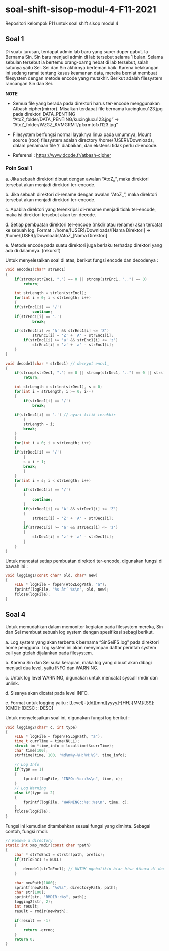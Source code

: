 # soal-shift-sisop-modul-4-F11-2021
Repositori kelompok F11 untuk soal shift sisop modul 4

## Soal 1
Di suatu jurusan, terdapat admin lab baru yang super duper gabut. Ia Bernama Sin. Sin baru menjadi admin di lab tersebut selama 1 bulan. Selama sebulan tersebut ia bertemu orang-oarng hebat di lab tersebut, salah satunya yaitu Sei. Sei dan Sin akhirnya berteman baik. Karena belakangan ini sedang ramai tentang kasus keamanan data, mereka berniat membuat filesystem dengan metode encode yang mutakhir. Berikut adalah filesystem rancangan Sin dan Sei.

**NOTE**

- Semua file yang berada pada direktori harus ter-encode menggunakan Atbash cipher(mirror).
Misalkan terdapat file bernama kucinglucu123.jpg pada direktori DATA_PENTING “AtoZ_folder/DATA_PENTING/kucinglucu123.jpg” → “AtoZ_folder/WZGZ_KVMGRMT/pfxrmtofxf123.jpg”

- Filesystem berfungsi normal layaknya linux pada umumnya, Mount source (root) filesystem adalah directory /home/[USER]/Downloads, dalam penamaan file ‘/’ diabaikan, dan ekstensi tidak perlu di-encode.

- Referensi : https://www.dcode.fr/atbash-cipher

### Poin Soal 1
a. Jika sebuah direktori dibuat dengan awalan “AtoZ_”, maka direktori tersebut akan menjadi direktori ter-encode. 

b. Jika sebuah direktori di-rename dengan awalan “AtoZ_”, maka direktori tersebut akan menjadi direktori ter-encode.

c. Apabila direktori yang terenkripsi di-rename menjadi tidak ter-encode, maka isi direktori tersebut akan ter-decode.

d. Setiap pembuatan direktori ter-encode (mkdir atau rename) akan tercatat ke sebuah log. Format : /home/[USER]/Downloads/[Nama Direktori] → /home/[USER]/Downloads/AtoZ_[Nama Direktori]

e. Metode encode pada suatu direktori juga berlaku terhadap direktori yang ada di dalamnya. (rekursif)

Untuk menyelesaikan soal di atas, berikut fungsi encode dan decodenya :
```C
void encode1(char* strEnc1) 
{ 
    if(strcmp(strEnc1, ".") == 0 || strcmp(strEnc1, "..") == 0)
        return;
    
    int strLength = strlen(strEnc1);
    for(int i = 0; i < strLength; i++) 
    {
	if(strEnc1[i] == '/') 
            continue;
	if(strEnc1[i] == '.')
            break;
        
	if(strEnc1[i] >= 'A' && strEnc1[i] <= 'Z')
            strEnc1[i] = 'Z' + 'A' - strEnc1[i];
        if(strEnc1[i] >= 'a' && strEnc1[i] <= 'z')
            strEnc1[i] = 'z' + 'a' - strEnc1[i];
    }
}

void decode1(char * strDec1) // decrypt encv1_
{
    if(strcmp(strDec1, ".") == 0 || strcmp(strDec1, "..") == 0 || strstr(strDec1, "/") == NULL) 
        return;
    
    int strLength = strlen(strDec1), s = 0;
    for(int i = strLength; i >= 0; i--)
    {
    	if(strDec1[i] == '/')
            break;

 	if(strDec1[i] == '.') // nyari titik terakhir
        {
	    strLength = i;
	    break;
	}
    }
    for(int i = 0; i < strLength; i++)
    {
	if(strDec1[i] == '/')
        {
	    s = i + 1;
	    break;
        }
    }
    for(int i = s; i < strLength; i++) 
    {
    	if(strDec1[i] == '/')
        {
            continue;
        }
        if(strDec1[i] >= 'A' && strDec1[i] <= 'Z')
        {
            strDec1[i] = 'Z' + 'A' - strDec1[i];
        }
        if(strDec1[i] >= 'a' && strDec1[i] <= 'z')
        {
            strDec1[i] = 'z' + 'a' - strDec1[i];
        }
    }	
}
```

Untuk mencatat setiap pembuatan direktori ter-encode, digunakan fungsi di bawah ini :
```C
void logging1(const char* old, char* new) 
{
    FILE * logFile = fopen(AtoZLogPath, "a");
    fprintf(logFile, "%s â†’ %s\n", old, new);
    fclose(logFile);
}
```

## Soal 4 
Untuk memudahkan dalam memonitor kegiatan pada filesystem mereka, Sin dan Sei membuat sebuah log system dengan spesifikasi sebagi berikut.

a. Log system yang akan terbentuk bernama “SinSeiFS.log” pada direktori home pengguna. Log system ini akan menyimpan daftar perintah system call yan gtelah dijalankan pada filesystem.

b. Karena Sin dan Sei suka kerapian, maka log yang dibuat akan dibagi menjadi dua level, yaitu INFO dan WARNING.

c. Untuk log level WARNING, digunakan untuk mencatat syscall rmdir dan unlink.

d. Sisanya akan dicatat pada level INFO.

e. Format untuk logging yaitu :
    [Level]::[dd][mm][yyyy]-[HH]:[MM]:[SS]:[CMD]::[DESC :: DESC]

Untuk menyelesaikan soal ini, digunakan fungsi log berikut :
```C
void logging2(char* c, int type)
{
    FILE * logFile = fopen(FSLogPath, "a");
    time_t currTime = time(NULL);
    struct tm *time_info = localtime(&currTime);
    char time[100];
    strftime(time, 100, "%d%m%y-%H:%M:%S", time_info);
	
    // Log Info
    if(type == 1)
    {
        fprintf(logFile, "INFO::%s::%s\n", time, c);
    }
    // Log Warning
    else if(type == 2)
    {
        fprintf(logFile, "WARNING::%s::%s\n", time, c);
    }
    fclose(logFile);
}
```
Fungsi ini kemudian ditambahkan sesuai fungsi yang diminta. Sebagai contoh, fungsi rmdir.
```C
// Remove a directory
static int xmp_rmdir(const char *path) 
{
    char * strToEnc1 = strstr(path, prefix);
    if(strToEnc1 != NULL)
    {
        decode1(strToEnc1); // UNTUK ngebalikin biar bisa dibaca di document
    }
    
    char newPath[1000];
    sprintf(newPath, "%s%s", directoryPath, path);
    char str[100];
    sprintf(str, "RMDIR::%s", path);
    logging2(str, 2);
    int result;
    result = rmdir(newPath);
	
    if(result == -1)
    {
    	return -errno;
    }
    return 0;
}
```
